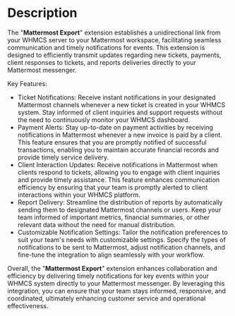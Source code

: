 # Description

The "**Mattermost Export**" extension establishes a unidirectional link from your WHMCS server to your Mattermost workspace, facilitating seamless communication and timely notifications for events. This extension is designed to efficiently transmit updates regarding new tickets, payments, client responses to tickets, and reports deliveries directly to your Mattermost messenger.

Key Features:

- Ticket Notifications: Receive instant notifications in your designated Mattermost channels whenever a new ticket is created in your WHMCS system. Stay informed of client inquiries and support requests without the need to continuously monitor your WHMCS dashboard.
- Payment Alerts: Stay up-to-date on payment activities by receiving notifications in Mattermost whenever a new invoice is paid by a client. This feature ensures that you are promptly notified of successful transactions, enabling you to maintain accurate financial records and provide timely service delivery.
- Client Interaction Updates: Receive notifications in Mattermost when clients respond to tickets, allowing you to engage with client inquiries and provide timely assistance. This feature enhances communication efficiency by ensuring that your team is promptly alerted to client interactions within your WHMCS platform.
- Report Delivery: Streamline the distribution of reports by automatically sending them to designated Mattermost channels or users. Keep your team informed of important metrics, financial summaries, or other relevant data without the need for manual distribution.
- Customizable Notification Settings: Tailor the notification preferences to suit your team's needs with customizable settings. Specify the types of notifications to be sent to Mattermost, adjust notification channels, and fine-tune the integration to align seamlessly with your workflow.

Overall, the "**Mattermost Export**" extension enhances collaboration and efficiency by delivering timely notifications for key events within your WHMCS system directly to your Mattermost messenger. By leveraging this integration, you can ensure that your team stays informed, responsive, and coordinated, ultimately enhancing customer service and operational effectiveness.